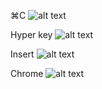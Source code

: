 ⌘C
![alt text](http://i.imgur.com/jgq2pS7 "⌘C")

Hyper key
![alt text](http://i.imgur.com/iM3dWBg "Hyper key")

Insert
![alt text](http://i.imgur.com/S8kgMg0 "Insert")

Chrome
![alt text](http://i.imgur.com/sfJMTrc "Chrome")